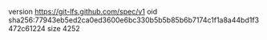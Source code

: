 version https://git-lfs.github.com/spec/v1
oid sha256:77943eb5ed2ca0ed3600e6bc330b5b5b85b6b7174c1f1a8a44bd1f3472c61224
size 4252
